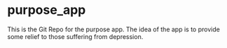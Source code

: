 # purpose_app
This is the Git Repo for the purpose app. The idea of the app is to provide some relief to those suffering from depression.

